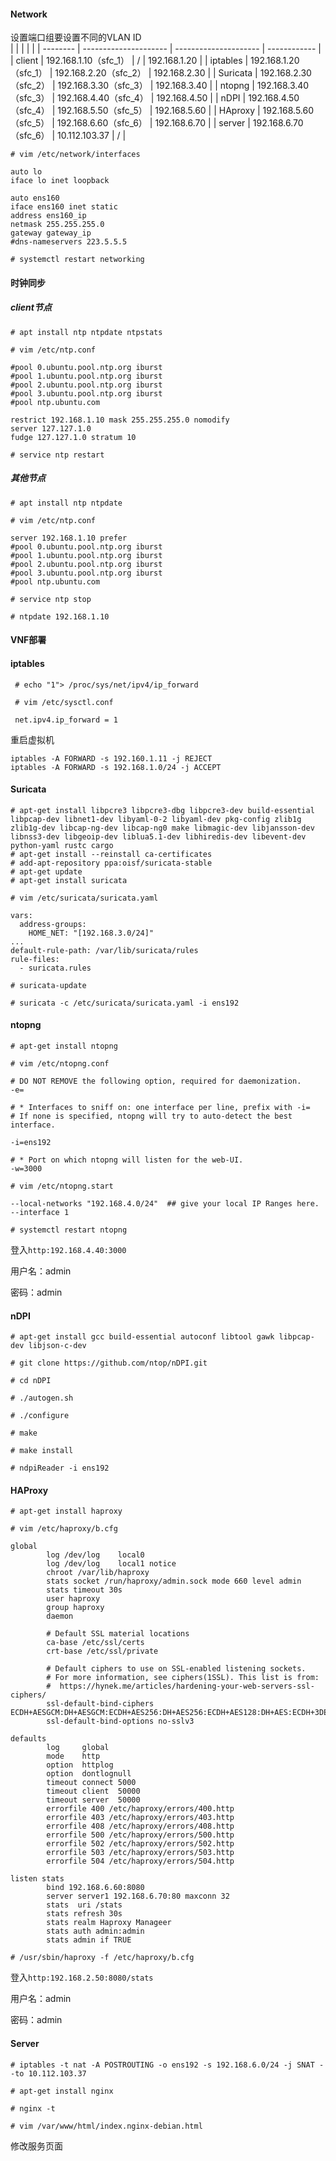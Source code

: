 #### Network

设置端口组要设置不同的VLAN ID	
|          |                       |                       |              |
| -------- | --------------------- | --------------------- | ------------ |
| client   | 192.168.1.10（sfc_1） | /                     | 192.168.1.20 |
| iptables | 192.168.1.20（sfc_1） | 192.168.2.20（sfc_2） | 192.168.2.30 |
| Suricata | 192.168.2.30（sfc_2） | 192.168.3.30（sfc_3） | 192.168.3.40 |
| ntopng   | 192.168.3.40（sfc_3） | 192.168.4.40（sfc_4） | 192.168.4.50 |
| nDPI     | 192.168.4.50（sfc_4） | 192.168.5.50（sfc_5） | 192.168.5.60 |
| HAproxy  | 192.168.5.60（sfc_5） | 192.168.6.60（sfc_6） | 192.168.6.70 |
| server   | 192.168.6.70（sfc_6） | 10.112.103.37         | /            |

`# vim /etc/network/interfaces`

```
auto lo
iface lo inet loopback

auto ens160
iface ens160 inet static
address ens160_ip
netmask 255.255.255.0
gateway gateway_ip
#dns-nameservers 223.5.5.5
```

`# systemctl restart networking`



#### 时钟同步

##### client节点

`# apt install ntp ntpdate ntpstats` 

`# vim /etc/ntp.conf`

```
#pool 0.ubuntu.pool.ntp.org iburst
#pool 1.ubuntu.pool.ntp.org iburst
#pool 2.ubuntu.pool.ntp.org iburst
#pool 3.ubuntu.pool.ntp.org iburst
#pool ntp.ubuntu.com

restrict 192.168.1.10 mask 255.255.255.0 nomodify
server 127.127.1.0
fudge 127.127.1.0 stratum 10
```

`# service ntp restart`



##### 其他节点

`# apt install ntp ntpdate`

`# vim /etc/ntp.conf`

```
server 192.168.1.10 prefer
#pool 0.ubuntu.pool.ntp.org iburst
#pool 1.ubuntu.pool.ntp.org iburst
#pool 2.ubuntu.pool.ntp.org iburst
#pool 3.ubuntu.pool.ntp.org iburst
#pool ntp.ubuntu.com
```

`# service ntp stop`

`# ntpdate 192.168.1.10`



#### VNF部署

#### iptables

` # echo "1"> /proc/sys/net/ipv4/ip_forward`

` # vim /etc/sysctl.conf`

` net.ipv4.ip_forward = 1`

重启虚拟机

```
iptables -A FORWARD -s 192.160.1.11 -j REJECT
iptables -A FORWARD -s 192.168.1.0/24 -j ACCEPT
```





#### Suricata

```
# apt-get install libpcre3 libpcre3-dbg libpcre3-dev build-essential libpcap-dev libnet1-dev libyaml-0-2 libyaml-dev pkg-config zlib1g zlib1g-dev libcap-ng-dev libcap-ng0 make libmagic-dev libjansson-dev libnss3-dev libgeoip-dev liblua5.1-dev libhiredis-dev libevent-dev python-yaml rustc cargo
# apt-get install --reinstall ca-certificates
# add-apt-repository ppa:oisf/suricata-stable
# apt-get update
# apt-get install suricata
```

`# vim /etc/suricata/suricata.yaml`

```
vars:
  address-groups:
    HOME_NET: "[192.168.3.0/24]"
...
default-rule-path: /var/lib/suricata/rules
rule-files:
  - suricata.rules
```

`# suricata-update`

`# suricata -c /etc/suricata/suricata.yaml -i ens192`



#### ntopng

`# apt-get install ntopng`

`# vim /etc/ntopng.conf`

```
# DO NOT REMOVE the following option, required for daemonization.
-e=

# * Interfaces to sniff on: one interface per line, prefix with -i=
# If none is specified, ntopng will try to auto-detect the best interface.

-i=ens192

# * Port on which ntopng will listen for the web-UI.
-w=3000
```

`# vim /etc/ntopng.start`

```
--local-networks "192.168.4.0/24"  ## give your local IP Ranges here.
--interface 1
```

`# systemctl restart ntopng`

登入`http:192.168.4.40:3000`

用户名：admin

密码：admin



#### nDPI

`# apt-get install gcc build-essential autoconf libtool gawk libpcap-dev libjson-c-dev`

`# git clone https://github.com/ntop/nDPI.git`

`# cd nDPI`

`# ./autogen.sh`

`# ./configure`

`# make`

`# make install`

`# ndpiReader -i ens192`



#### HAProxy

`# apt-get install haproxy`

`# vim /etc/haproxy/b.cfg`

```
global
        log /dev/log    local0
        log /dev/log    local1 notice
        chroot /var/lib/haproxy
        stats socket /run/haproxy/admin.sock mode 660 level admin
        stats timeout 30s
        user haproxy
        group haproxy
        daemon

        # Default SSL material locations
        ca-base /etc/ssl/certs
        crt-base /etc/ssl/private

        # Default ciphers to use on SSL-enabled listening sockets.
        # For more information, see ciphers(1SSL). This list is from:
        #  https://hynek.me/articles/hardening-your-web-servers-ssl-ciphers/
        ssl-default-bind-ciphers ECDH+AESGCM:DH+AESGCM:ECDH+AES256:DH+AES256:ECDH+AES128:DH+AES:ECDH+3DES:DH+3DES:RSA+AESGCM:RSA+AES:RSA+3DES:!aNULL:!MD5:!DSS
        ssl-default-bind-options no-sslv3

defaults
        log     global
        mode    http
        option  httplog
        option  dontlognull
        timeout connect 5000
        timeout client  50000
        timeout server  50000
        errorfile 400 /etc/haproxy/errors/400.http
        errorfile 403 /etc/haproxy/errors/403.http
        errorfile 408 /etc/haproxy/errors/408.http
        errorfile 500 /etc/haproxy/errors/500.http
        errorfile 502 /etc/haproxy/errors/502.http
        errorfile 503 /etc/haproxy/errors/503.http
        errorfile 504 /etc/haproxy/errors/504.http

listen stats
        bind 192.168.6.60:8080
        server server1 192.168.6.70:80 maxconn 32
        stats  uri /stats
        stats refresh 30s
        stats realm Haproxy Manageer
        stats auth admin:admin
        stats admin if TRUE
```

`# /usr/sbin/haproxy -f /etc/haproxy/b.cfg`

登入`http:192.168.2.50:8080/stats`

用户名：admin

密码：admin



#### Server

`# iptables -t nat -A POSTROUTING -o ens192 -s 192.168.6.0/24 -j SNAT --to 10.112.103.37`

`# apt-get install nginx`

`# nginx -t`

`# vim /var/www/html/index.nginx-debian.html`

修改服务页面







